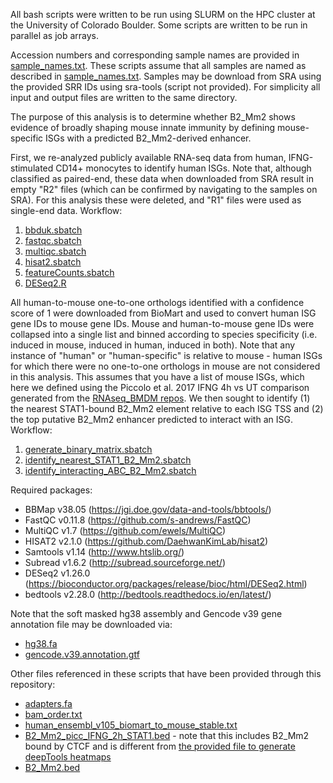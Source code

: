 All bash scripts were written to be run using SLURM on the HPC cluster at the University of Colorado Boulder. Some scripts are written to be run in parallel as job arrays.

Accession numbers and corresponding sample names are provided in [sample_names.txt](https://github.com/coke6162/B2_SINE_enhancers/blob/main/RNAseq_BMDM/sample_names.txt). These scripts assume that all samples are named as described in [sample_names.txt](https://github.com/coke6162/B2_SINE_enhancers/blob/main/RNAseq_BMDM/sample_names.txt). Samples may be download from SRA using the provided SRR IDs using sra-tools (script not provided). For simplicity all input and output files are written to the same directory.

The purpose of this analysis is to determine whether B2_Mm2 shows evidence of broadly shaping mouse innate immunity by defining mouse-specific ISGs with a predicted B2_Mm2-derived enhancer. 

First, we re-analyzed publicly available RNA-seq data from human, IFNG-stimulated CD14+ monocytes to identify human ISGs. Note that, although classified as paired-end, these data when downloaded from SRA result in empty "R2" files (which can be confirmed by navigating to the samples on SRA). For this analysis these were deleted, and "R1" files were used as single-end data. Workflow:
1. [bbduk.sbatch]()
2. [fastqc.sbatch]()
3. [multiqc.sbatch]()
4. [hisat2.sbatch]()
5. [featureCounts.sbatch]()
6. [DESeq2.R]()

All human-to-mouse one-to-one orthologs identified with a confidence score of 1 were downloaded from BioMart and used to convert human ISG gene IDs to mouse gene IDs. Mouse and human-to-mouse gene IDs were collapsed into a single list and binned according to species specificity (i.e. induced in mouse, induced in human, induced in both). Note that any instance of "human" or "human-specific" is relative to mouse - human ISGs for which there were no one-to-one orthologs in mouse are not considered in this analysis. This assumes that you have a list of mouse ISGs, which here we defined using the Piccolo et al. 2017 IFNG 4h vs UT comparison generated from the [RNAseq_BMDM repos](https://github.com/coke6162/B2_SINE_enhancers/tree/main/RNAseq_BMDM). We then sought to identify (1) the nearest STAT1-bound B2_Mm2 element relative to each ISG TSS and (2) the top putative B2_Mm2 enhancer predicted to interact with an ISG. Workflow:
1. [generate_binary_matrix.sbatch]()
2. [identify_nearest_STAT1_B2_Mm2.sbatch]()
3. [identify_interacting_ABC_B2_Mm2.sbatch]()

Required packages:
* BBMap v38.05 (https://jgi.doe.gov/data-and-tools/bbtools/)
* FastQC v0.11.8 (https://github.com/s-andrews/FastQC)
* MultiQC v1.7 (https://github.com/ewels/MultiQC)
* HISAT2 v2.1.0 (https://github.com/DaehwanKimLab/hisat2)
* Samtools v1.14 (http://www.htslib.org/)
* Subread v1.6.2 (http://subread.sourceforge.net/)
* DESeq2 v1.26.0 (https://bioconductor.org/packages/release/bioc/html/DESeq2.html)
* bedtools v2.28.0 (http://bedtools.readthedocs.io/en/latest/)

Note that the soft masked hg38 assembly and Gencode v39 gene annotation file may be downloaded via:
* [hg38.fa](https://hgdownload.soe.ucsc.edu/goldenPath/hg38/bigZips/)
* [gencode.v39.annotation.gtf](https://www.gencodegenes.org/human/release_39.html) 

Other files referenced in these scripts that have been provided through this repository:
* [adapters.fa]()
* [bam_order.txt]()
* [human_ensembl_v105_biomart_to_mouse_stable.txt]()
* [B2_Mm2_picc_IFNG_2h_STAT1.bed]() - note that this includes B2_Mm2 bound by CTCF and is different from [the provided file to generate deepTools heatmaps](https://github.com/coke6162/B2_SINE_enhancers/blob/main/ChIPseq_BMDM/B2_Mm2_picc_BMDM_WT_IFNG_2h_STAT1_intersected_only.bed)
* [B2_Mm2.bed]()